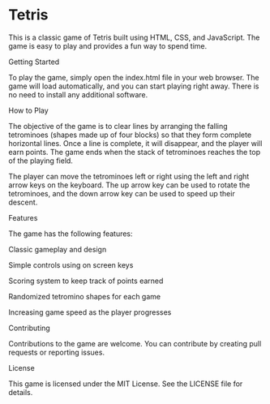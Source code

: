 # Tetris
This is a classic game of Tetris built using HTML, CSS, and JavaScript. The game is easy to play and provides a fun way to spend time.

Getting Started

To play the game, simply open the index.html file in your web browser. The game will load automatically, and you can start playing right away. There is no need to install any additional software.

How to Play

The objective of the game is to clear lines by arranging the falling tetrominoes (shapes made up of four blocks) so that they form complete horizontal lines. Once a line is complete, it will disappear, and the player will earn points. The game ends when the stack of tetrominoes reaches the top of the playing field.

The player can move the tetrominoes left or right using the left and right arrow keys on the keyboard. The up arrow key can be used to rotate the tetrominoes, and the down arrow key can be used to speed up their descent.

Features

The game has the following features:

Classic gameplay and design

Simple controls using on screen keys

Scoring system to keep track of points earned

Randomized tetromino shapes for each game

Increasing game speed as the player progresses

Contributing

Contributions to the game are welcome. You can contribute by creating pull requests or reporting issues.

License

This game is licensed under the MIT License. See the LICENSE file for details.
